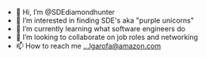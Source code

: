 - 👋 Hi, I’m @SDEdiamondhunter
- 👀 I’m interested in finding SDE's aka "purple unicorns" 
- 🌱 I’m currently learning what software engineers do
- 💞️ I’m looking to collaborate on job roles and networking 
- 📫 How to reach me ...lgarofa@amazon.com

<!---
SDEdiamondhunter/SDEdiamondhunter is a ✨ special ✨ repository because its `README.md` (this file) appears on your GitHub profile.
You can click the Preview link to take a look at your changes.
--->
